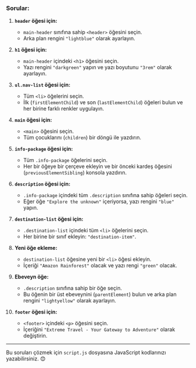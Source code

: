### **Sorular:**

1. **`header` öğesi için:**
   - `main-header` sınıfına sahip `<header>` öğesini seçin.
   - Arka plan rengini `"lightblue"` olarak ayarlayın.

2. **`h1` öğesi için:**
   - `main-header` içindeki `<h1>` öğesini seçin.
   - Yazı rengini `"darkgreen"` yapın ve yazı boyutunu `"3rem"` olarak ayarlayın.

3. **`ul.nav-list` öğesi için:**
   - Tüm `<li>` öğelerini seçin.
   - İlk (`firstElementChild`) ve son (`lastElementChild`) öğeleri bulun ve her birine farklı renkler uygulayın.

4. **`main` öğesi için:**
   - `<main>` öğesini seçin.
   - Tüm çocuklarını (`children`) bir döngü ile yazdırın.

5. **`info-package` öğesi için:**
   - Tüm `.info-package` öğelerini seçin.
   - Her bir öğeye bir çerçeve ekleyin ve bir önceki kardeş öğesini (`previousElementSibling`) konsola yazdırın.

6. **`description` öğesi için:**
   - `.info-package` içindeki tüm `.description` sınıfına sahip öğeleri seçin.
   - Eğer öğe `"Explore the unknown"` içeriyorsa, yazı rengini `"blue"` yapın.

7. **`destination-list` öğesi için:**
   - `.destination-list` içindeki tüm `<li>` öğelerini seçin.
   - Her birine bir sınıf ekleyin: `"destination-item"`.

8. **Yeni öğe ekleme:**
   - `destination-list` öğesine yeni bir `<li>` öğesi ekleyin.
   - İçeriği `"Amazon Rainforest"` olacak ve yazı rengi `"green"` olacak.

9. **Ebeveyn öğe:**
   - `.description` sınıfına sahip bir öğe seçin.
   - Bu öğenin bir üst ebeveynini (`parentElement`) bulun ve arka plan rengini `"lightyellow"` olarak ayarlayın.

10. **`footer` öğesi için:**
    - `<footer>` içindeki `<p>` öğesini seçin.
    - İçeriğini `"Extreme Travel - Your Gateway to Adventure"` olarak değiştirin.

---

Bu soruları çözmek için `script.js` dosyasına JavaScript kodlarınızı yazabilirsiniz. 😊